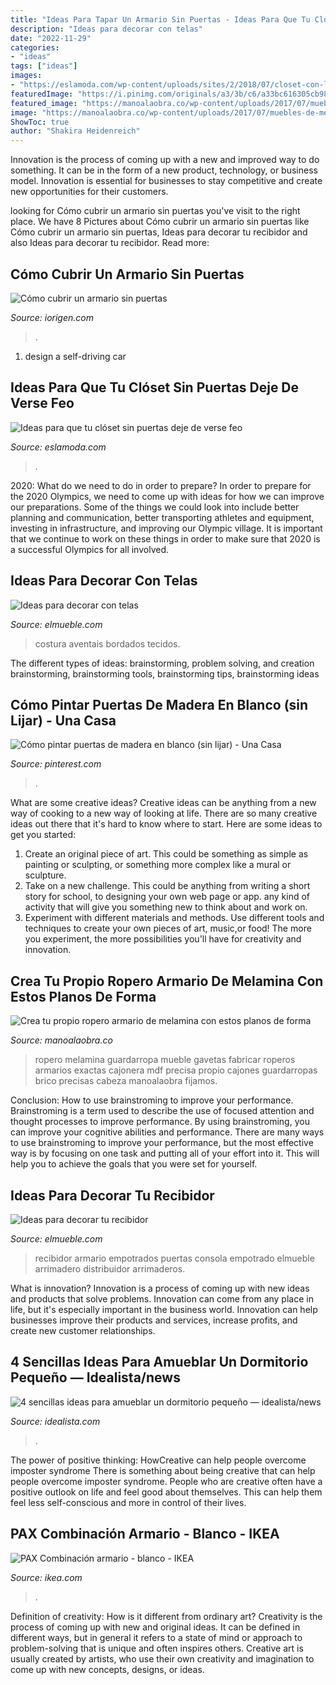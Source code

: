 ```yaml
---
title: "Ideas Para Tapar Un Armario Sin Puertas - Ideas Para Que Tu Clóset Sin Puertas Deje De Verse Feo"
description: "Ideas para decorar con telas"
date: "2022-11-29"
categories:
- "ideas"
tags: ["ideas"]
images:
- "https://eslamoda.com/wp-content/uploads/sites/2/2018/07/closet-con-luces.jpg"
featuredImage: "https://i.pinimg.com/originals/a3/3b/c6/a33bc616305cb98ebb8a82f40b410a4b.png"
featured_image: "https://manoalaobra.co/wp-content/uploads/2017/07/muebles-de-melamina-ropero-guardarropa4.png"
image: "https://manoalaobra.co/wp-content/uploads/2017/07/muebles-de-melamina-ropero-guardarropa4.png"
ShowToc: true
author: "Shakira Heidenreich"
---
```



Innovation is the process of coming up with a new and improved way to do something. It can be in the form of a new product, technology, or business model. Innovation is essential for businesses to stay competitive and create new opportunities for their customers.

	

		
looking for Cómo cubrir un armario sin puertas you've visit to the right place. We have 8 Pictures about Cómo cubrir un armario sin puertas like Cómo cubrir un armario sin puertas, Ideas para decorar tu recibidor and also Ideas para decorar tu recibidor. Read more:
		
    
## Cómo Cubrir Un Armario Sin Puertas

<img loading=lazy src="https://iorigen.com/wp-content/uploads/2016/02/placard-de-tel.jpg" onerror="this.onerror=null;this.src='https://tse4.mm.bing.net/th?id=OIP.XLighXtOMCcyS46gkBlLHwHaF5&amp;pid=15.1';" alt="Cómo cubrir un armario sin puertas">

_Source: iorigen.com_

>. 

	

1. design a self-driving car 

    
## Ideas Para Que Tu Clóset Sin Puertas Deje De Verse Feo

<img loading=lazy src="https://eslamoda.com/wp-content/uploads/sites/2/2018/07/closet-con-luces.jpg" onerror="this.onerror=null;this.src='https://tse3.mm.bing.net/th?id=OIP.cxerPRbzUze7dqE5z2YxiQHaHa&amp;pid=15.1';" alt="Ideas para que tu clóset sin puertas deje de verse feo">

_Source: eslamoda.com_

>. 

	

2020: What do we need to do in order to prepare?
In order to prepare for the 2020 Olympics, we need to come up with ideas for how we can improve our preparations. Some of the things we could look into include better planning and communication, better transporting athletes and equipment, investing in infrastructure, and improving our Olympic village. It is important that we continue to work on these things in order to make sure that 2020 is a successful Olympics for all involved.

    
## Ideas Para Decorar Con Telas

<img loading=lazy src="https://www.elmueble.com/medio/2016/01/26/detalle_de_bolsa_de_tela_para_medias_961x1280.jpg" onerror="this.onerror=null;this.src='https://tse1.mm.bing.net/th?id=OIP.MqKp34tki0hu7Ui75Fv-GQHaJ3&amp;pid=15.1';" alt="Ideas para decorar con telas">

_Source: elmueble.com_

>costura aventais bordados tecidos. 

	

The different types of ideas: brainstorming, problem solving, and creation
brainstorming, brainstorming tools, brainstorming tips, brainstorming ideas

    
## Cómo Pintar Puertas De Madera En Blanco (sin Lijar) - Una Casa

<img loading=lazy src="https://i.pinimg.com/originals/a3/3b/c6/a33bc616305cb98ebb8a82f40b410a4b.png" onerror="this.onerror=null;this.src='https://tse2.mm.bing.net/th?id=OIP.Qes1p1JIJ9O68twivrpVFgHaD4&amp;pid=15.1';" alt="Cómo pintar puertas de madera en blanco (sin lijar) - Una Casa">

_Source: pinterest.com_

>. 

	

What are some creative ideas?
Creative ideas can be anything from a new way of cooking to a new way of looking at life. There are so many creative ideas out there that it's hard to know where to start. Here are some ideas to get you started: 
1. Create an original piece of art. This could be something as simple as painting or sculpting, or something more complex like a mural or sculpture. 
2. Take on a new challenge. This could be anything from writing a short story for school, to designing your own web page or app. any kind of activity that will give you something new to think about and work on. 
3. Experiment with different materials and methods. Use different tools and techniques to create your own pieces of art, music,or food! The more you experiment, the more possibilities you'll have for creativity and innovation.

    
## Crea Tu Propio Ropero Armario De Melamina Con Estos Planos De Forma

<img loading=lazy src="https://manoalaobra.co/wp-content/uploads/2017/07/muebles-de-melamina-ropero-guardarropa4.png" onerror="this.onerror=null;this.src='https://tse3.mm.bing.net/th?id=OIP.r56aNm9L7wtBLysV9-EXtwHaFf&amp;pid=15.1';" alt="Crea tu propio ropero armario de melamina con estos planos de forma">

_Source: manoalaobra.co_

>ropero melamina guardarropa mueble gavetas fabricar roperos armarios exactas cajonera mdf precisa propio cajones guardarropas brico precisas cabeza manoalaobra fijamos. 

	

Conclusion: How to use brainstroming to improve your performance.
Brainstroming is a term used to describe the use of focused attention and thought processes to improve performance. By using brainstroming, you can improve your cognitive abilities and performance. There are many ways to use brainstroming to improve your performance, but the most effective way is by focusing on one task and putting all of your effort into it. This will help you to achieve the goals that you were set for yourself.

    
## Ideas Para Decorar Tu Recibidor

<img loading=lazy src="https://www.elmueble.com/medio/2016/11/16/00350492_1cf6977d.jpg" onerror="this.onerror=null;this.src='https://tse1.mm.bing.net/th?id=OIP.j7AaiA3d9eVLK32ARWxi1wHaE1&amp;pid=15.1';" alt="Ideas para decorar tu recibidor">

_Source: elmueble.com_

>recibidor armario empotrados puertas consola empotrado elmueble arrimadero distribuidor arrimaderos. 

	

What is innovation?
Innovation is a process of coming up with new ideas and products that solve problems. Innovation can come from any place in life, but it's especially important in the business world. Innovation can help businesses improve their products and services, increase profits, and create new customer relationships.

    
## 4 Sencillas Ideas Para Amueblar Un Dormitorio Pequeño — Idealista/news

<img loading=lazy src="https://st3.idealista.com/news/archivos/2013-09/modern-closet.jpg?sv=vH5lLeTK" onerror="this.onerror=null;this.src='https://tse1.mm.bing.net/th?id=OIP.jAK3Lgl38d57wDAm6GHYUgHaLH&amp;pid=15.1';" alt="4 sencillas ideas para amueblar un dormitorio pequeño — idealista/news">

_Source: idealista.com_

>. 

	

The power of positive thinking: HowCreative can help people overcome imposter syndrome
There is something about being creative that can help people overcome imposter syndrome. People who are creative often have a positive outlook on life and feel good about themselves. This can help them feel less self-conscious and more in control of their lives.

    
## PAX Combinación Armario - Blanco - IKEA

<img loading=lazy src="https://www.ikea.com/es/es/images/products/pax-combinacion-armario-blanco__0937315_pe793635_s5.jpg" onerror="this.onerror=null;this.src='https://tse1.mm.bing.net/th?id=OIP.NSkvnpivc9wbXdNk7B0fZgHaHa&amp;pid=15.1';" alt="PAX Combinación armario - blanco - IKEA">

_Source: ikea.com_

>. 

	

Definition of creativity: How is it different from ordinary art?
Creativity is the process of coming up with new and original ideas. It can be defined in different ways, but in general it refers to a state of mind or approach to problem-solving that is unique and often inspires others. Creative art is usually created by artists, who use their own creativity and imagination to come up with new concepts, designs, or ideas.


